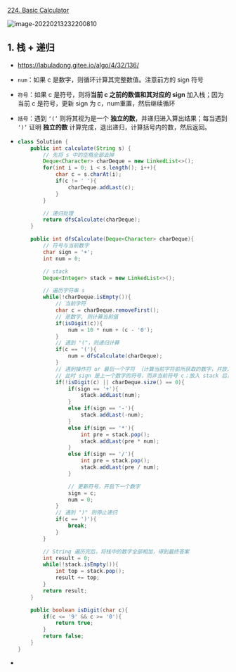 [224. Basic Calculator](https://leetcode-cn.com/problems/basic-calculator/)

![image-20220213232200810](https://raw.githubusercontent.com/TWDH/Leetcode-From-Zero/pictures/img/image-20220213232200810.png)

## 1. 栈 + 递归

- https://labuladong.gitee.io/algo/4/32/136/

- `num`：如果 c 是数字，则循环计算其完整数值。注意前方的 sign 符号

- `符号`：如果 c 是符号，则将**当前 c 之前的数值和其对应的 sign** 加入栈；因为当前 c 是符号，更新 sign 为 c，num重置，然后继续循环

- `括号`：遇到 `‘(’` 则将其视为是一个 **独立的数**，并递归进入算出结果；每当遇到 `‘)’` 证明 **独立的数** 计算完成，退出递归，计算括号内的数，然后返回。

- ```java
  class Solution {
      public int calculate(String s) {
          // 先将 s 中的空格全部去掉
          Deque<Character> charDeque = new LinkedList<>();
          for(int i = 0; i < s.length(); i++){
              char c = s.charAt(i);
              if(c != ' '){
                  charDeque.addLast(c);
              }
          }
  
          // 递归处理
          return dfsCalculate(charDeque);
      }
  
      public int dfsCalculate(Deque<Character> charDeque){
          // 符号与当前数字
          char sign = '+';
          int num = 0;
  
          // stack
          Deque<Integer> stack = new LinkedList<>();
  
          // 遍历字符串 s
          while(!charDeque.isEmpty()){
              // 当前字符
              char c = charDeque.removeFirst();
              // 是数字, 则计算当前值
              if(isDigit(c)){
                  num = 10 * num + (c - '0');
              }
              // 遇到 "("，则递归计算
              if(c == '('){
                  num = dfsCalculate(charDeque);
              }
              // 遇到操作符 or 最后一个字符 （计算当前字符前所获取的数字，并放入stack，开启以当前字符为开始的第一个数）
              // 此时 sign 是上一个数字的符号，而非当前符号 c；放入 stack 后，需要更新当前符号为 c
              if(!isDigit(c) || charDeque.size() == 0){
                  if(sign == '+'){
                      stack.addLast(num);
                  }
                  else if(sign == '-'){
                      stack.addLast(-num);
                  }
                  else if(sign == '*'){
                      int pre = stack.pop();
                      stack.addLast(pre * num);
                  }
                  else if(sign == '/'){
                      int pre = stack.pop();
                      stack.addLast(pre / num);
                  }
  
                  // 更新符号，开启下一个数字
                  sign = c;
                  num = 0;
              }
              // 遇到 ")" 则停止递归
              if(c == ')'){
                  break;
              }
          }
  
          // String 遍历完后，将栈中的数字全部相加，得到最终答案
          int result = 0;
          while(!stack.isEmpty()){
              int top = stack.pop();
              result += top;
          }
          return result;
      }
  
      public boolean isDigit(char c){
          if(c <= '9' && c >= '0'){
              return true;
          }
          return false;
      }
  }
  ```

- 